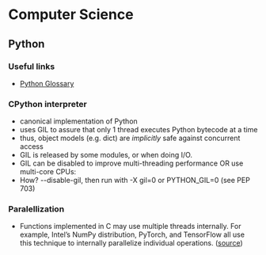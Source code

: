# Computer Science

## Python

### Useful links

- [Python Glossary](https://docs.python.org/3/glossary.html)

### CPython interpreter 
- canonical implementation of Python
- uses GIL to assure that only 1 thread executes Python bytecode at a time
- thus, object models (e.g. dict) are *implicitly* safe against concurrent access
- GIL is released by some modules, or when doing I/O.
- GIL can be disabled to improve multi-threading performance OR use multi-core CPUs:
- How? --disable-gil, then run with -X gil=0 or PYTHON_GIL=0 (see PEP 703)

### Paralellization
- Functions implemented in C may use multiple threads internally. For example, Intel’s NumPy distribution, PyTorch, and TensorFlow all use this technique to internally parallelize individual operations. ([source](https://peps.python.org/pep-0703/#internal-parallelization))

